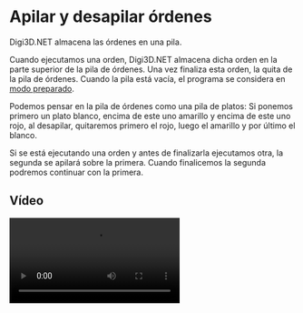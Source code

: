 # Apilar y desapilar órdenes

Digi3D.NET almacena las órdenes en una pila.

Cuando ejecutamos una orden, Digi3D.NET almacena dicha orden en la parte superior de la pila de órdenes. Una vez finaliza esta orden, la quita de la pila de órdenes. Cuando la pila está vacía, el programa se considera en [modo preparado](formas-de-ejecutar-una-orden/de-manera-automatica/modo-preparado.md).

Podemos pensar en la pila de órdenes como una pila de platos: Si ponemos primero un plato blanco, encima de este uno amarillo y encima de este uno rojo, al desapilar, quitaremos primero el rojo, luego el amarillo y por último el blanco.

Si se está ejecutando una orden y antes de finalizarla ejecutamos otra, la segunda se apilará sobre la primera. Cuando finalicemos la segunda podremos continuar con la primera.

## Vídeo

<video controls><source src="https://digi21.blob.core.windows.net/videos-ayuda/apilar_desapilar_ordenes.mp4" type="video/mp4"></video>
